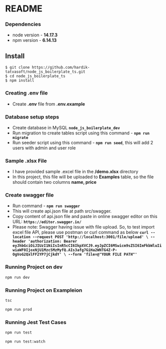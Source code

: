 # README

### Dependencies

- node version - **14.17.3**
- npm version - **6.14.13**

## Install

    $ git clone https://github.com/hardik-tatvasoft/node_js_boilerplate_ts.git
    $ cd node_js_boilerplate_ts
    $ npm install

### Creating .env file

- Create **.env** file from **.env.example**

### Database setup steps

- Create database in MySQL **`node_js_boilerplate_dev`**
- Run migration to create tables script using this command - **`npm run migrate`**
- Run seeder script using this command - **`npm run seed`**, this will add 2 users with admin and user role

### Sample .xlsx File

- I have provided sample .excel file in the **/demo.xlsx** directory
- In this project, this file will be uploaded to **Examples** table, so the file should contain two columns **name, price**

### Create swagger file

- Run command - **`npm run swagger`**
- This will create api.json file at path src/swagger.
- Copy content of api.json file and paste in online swagger editor on this URL: **`https://editor.swagger.io/`**
- Please note: Swagger having issue with file upload. So, to test import excel file API, please use postman or curl command as below
  **`curl --location --request POST 'http://localhost:3001/file/upload' \ --header 'authorization: Bearer eyJhbGciOiJIUzI1NiIsInR5cCI6IkpXVCJ9.eyJpZCI6MSwicm9sZSI6ImFkbWluIiwiaWF0IjoxNjU1Mzc5MzMyfQ.AIs3afg7GiHa2WNTG4Z-P-OgVoG2QxlFF2YP7jCjkdY' \ --form 'file=@"YOUR FILE PATH"'`**

### Running Project on dev

```bash
npm run dev
```

### Running Project on Exampleion

```bash
tsc
```

```bash
npm run prod
```

### Running Jest Test Cases

```bash
npm run test
```

```bash
npm run test:watch
```
